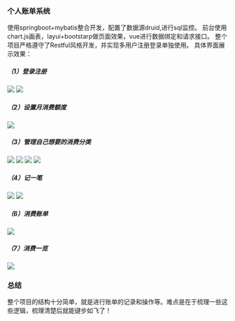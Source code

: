 ﻿### 个人账单系统
使用springboot+mybatis整合开发，配置了数据源druid,进行sql监控。
前台使用chart.js画表，layui+bootstarp做页面效果，vue进行数据绑定和请求接口。
整个项目严格遵守了Restful风格开发，并实现多用户注册登录单独使用。
具体界面展示效果：
##### （1）登录注册
![](https://img-blog.csdnimg.cn/20200604233615219.png?x-oss-process=image/watermark,type_ZmFuZ3poZW5naGVpdGk,shadow_10,text_aHR0cHM6Ly9ibG9nLmNzZG4ubmV0L3FxXzQxNTA1MDIw,size_16,color_FFFFFF,t_70)
![](https://img-blog.csdnimg.cn/20200604233635943.png?x-oss-process=image/watermark,type_ZmFuZ3poZW5naGVpdGk,shadow_10,text_aHR0cHM6Ly9ibG9nLmNzZG4ubmV0L3FxXzQxNTA1MDIw,size_16,color_FFFFFF,t_70)
##### （2）设置月消费额度
![](https://img-blog.csdnimg.cn/20200604233723707.png?x-oss-process=image/watermark,type_ZmFuZ3poZW5naGVpdGk,shadow_10,text_aHR0cHM6Ly9ibG9nLmNzZG4ubmV0L3FxXzQxNTA1MDIw,size_16,color_FFFFFF,t_70)
##### （3）管理自己想要的消费分类
![](https://img-blog.csdnimg.cn/20200604233850481.png?x-oss-process=image/watermark,type_ZmFuZ3poZW5naGVpdGk,shadow_10,text_aHR0cHM6Ly9ibG9nLmNzZG4ubmV0L3FxXzQxNTA1MDIw,size_16,color_FFFFFF,t_70)
![](https://img-blog.csdnimg.cn/20200604233953976.png?x-oss-process=image/watermark,type_ZmFuZ3poZW5naGVpdGk,shadow_10,text_aHR0cHM6Ly9ibG9nLmNzZG4ubmV0L3FxXzQxNTA1MDIw,size_16,color_FFFFFF,t_70)
![](https://img-blog.csdnimg.cn/2020060423401330.png?x-oss-process=image/watermark,type_ZmFuZ3poZW5naGVpdGk,shadow_10,text_aHR0cHM6Ly9ibG9nLmNzZG4ubmV0L3FxXzQxNTA1MDIw,size_16,color_FFFFFF,t_70)
![](https://img-blog.csdnimg.cn/2020060423403462.png?x-oss-process=image/watermark,type_ZmFuZ3poZW5naGVpdGk,shadow_10,text_aHR0cHM6Ly9ibG9nLmNzZG4ubmV0L3FxXzQxNTA1MDIw,size_16,color_FFFFFF,t_70)
##### （4）记一笔
![](https://img-blog.csdnimg.cn/20200604234110102.png?x-oss-process=image/watermark,type_ZmFuZ3poZW5naGVpdGk,shadow_10,text_aHR0cHM6Ly9ibG9nLmNzZG4ubmV0L3FxXzQxNTA1MDIw,size_16,color_FFFFFF,t_70)
![](https://img-blog.csdnimg.cn/20200604234141751.png?x-oss-process=image/watermark,type_ZmFuZ3poZW5naGVpdGk,shadow_10,text_aHR0cHM6Ly9ibG9nLmNzZG4ubmV0L3FxXzQxNTA1MDIw,size_16,color_FFFFFF,t_70)
##### （6）消费账单
![](https://img-blog.csdnimg.cn/2020060423422841.png?x-oss-process=image/watermark,type_ZmFuZ3poZW5naGVpdGk,shadow_10,text_aHR0cHM6Ly9ibG9nLmNzZG4ubmV0L3FxXzQxNTA1MDIw,size_16,color_FFFFFF,t_70)
##### （7）消费一览
![](https://img-blog.csdnimg.cn/20200604234253739.png?x-oss-process=image/watermark,type_ZmFuZ3poZW5naGVpdGk,shadow_10,text_aHR0cHM6Ly9ibG9nLmNzZG4ubmV0L3FxXzQxNTA1MDIw,size_16,color_FFFFFF,t_70)
### 总结
整个项目的结构十分简单，就是进行账单的记录和操作等。难点是在于梳理一些这些逻辑，梳理清楚后就能键步如飞了！
